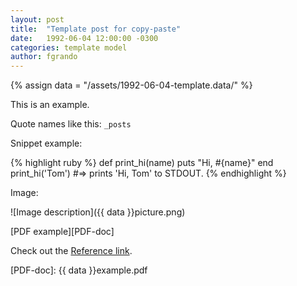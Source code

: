 ```yaml
---
layout: post
title:  "Template post for copy-paste"
date:   1992-06-04 12:00:00 -0300
categories: template model
author: fgrando
---
```

{% assign data = "/assets/1992-06-04-template.data/" %}

This is an example.

Quote names like this: `_posts`

Snippet example:

{% highlight ruby %}
def print_hi(name)
  puts "Hi, #{name}"
end
print_hi('Tom')
#=> prints 'Hi, Tom' to STDOUT.
{% endhighlight %}

Image:

![Image description]({{ data }}picture.png)

[PDF example][PDF-doc]

Check out the [Reference link][a-reference].

[a-reference]: https://google.com
[PDF-doc]: {{ data }}example.pdf

